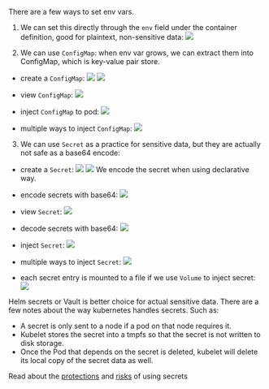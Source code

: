 There are a few ways to set env vars.

1. We can set this directly through the `env` field under the container definition, good for plaintext, non-sensitive data:
![](../graph/container-env-var-thru-env.png)

2. We can use `ConfigMap`: when env var grows, we can extract them into ConfigMap, which is key-value pair store.
- create a `ConfigMap`:
![](../graph/create-configmaps-imperative.png)
![](../graph/create-configmaps-declarative.png)

- view `ConfigMap`:
![](../graph/view-configmaps.png)

- inject `ConfigMap` to pod:
![](../graph/inject-configmap.png)

- multiple ways to inject `ConfigMap`:
![](../graph/inject-configmap-methods.png)

3. We can use `Secret` as a practice for sensitive data, but they are actually not safe as a base64 encode:
- create a `Secret`:
![](../graph/create-secret-imperative.png)
![](../graph/create-secret-declarative-encoded.png)
We encode the secret when using declarative way.

- encode secrets with base64:
![](../graph/encode-secret.png)

- view `Secret`:
![](../graph/view-secrets.png)

- decode secrets with base64:
![](../graph/decode-secrets.png)

- inject `Secret`:
![](../graph/inject-secrets.png)

- multiple ways to inject `Secret`:
![](../graph/inject-secrets-methods.png)

- each secret entry is mounted to a file if we use `Volume` to inject secret:
![](../graph/inject-secrets-via-volume.png)

Helm secrets or Vault is better choice for actual sensitive data. There are a few notes about the way kubernetes handles secrets. Such as:
- A secret is only sent to a node if a pod on that node requires it.
- Kubelet stores the secret into a tmpfs so that the secret is not written to disk storage.
- Once the Pod that depends on the secret is deleted, kubelet will delete its local copy of the secret data as well.

Read about the [protections](https://kubernetes.io/docs/concepts/configuration/secret/#protections) and [risks](https://kubernetes.io/docs/concepts/configuration/secret/#risks) of using secrets
